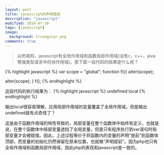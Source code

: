 ```yaml
---
layout: post
title: javascript的声明提前
description: "javascript"
modified: 2014-07-10
tags: [javascript]
image:
  background: triangular.png
comments: true
---
```


>众所周知，javascript有全局作用域和函数局部作用域(没有c，c++，java等强类型语言中的块作用域)。那下面一段代码的结果是什么呢？

{% highlight javascript %}
var scope = "global";
function f(){
  alter(scope);
  
  alter(scope);
}
f();
{% endhighlight %}

这段代码的执行结果为：
{% highlight javascript %}
undefined
local
{% endhighlight %}

输出local很容易理解，应用局部作用域的变量覆盖了全局作用域。但是输出undefined就有点奇怪了？

这是由于函数作用域的特性导致的，局部变量在整个函数体中始终有定义，也就是说，在整个函数体中局部变量遮挡了全局变量，但是只有程序执行到var语句时局部变量才会被赋值。因此，上述过程等价于将函数内的变量的声明“提前”到函数体顶部，而变量的初始化仍然保留在原来位置，也就做“声明提前”。因为php也只有全局作用域和函数局部作用域，因此php的表现和javascript是一致的。
